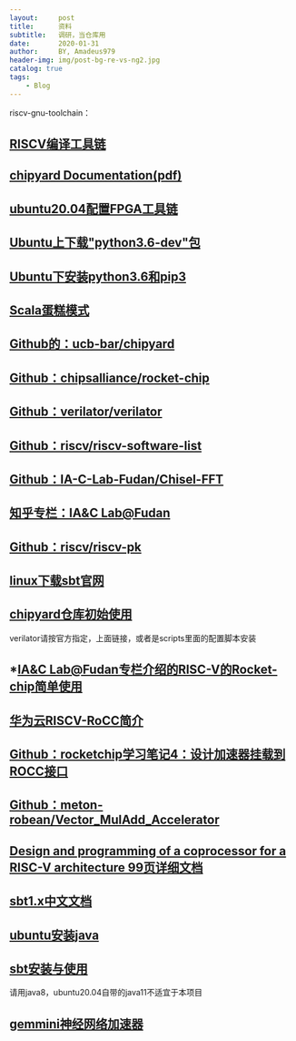 ```yaml
---
layout:     post
title:      资料
subtitle:   调研，当仓库用
date:       2020-01-31
author:     BY, Amadeus979
header-img: img/post-bg-re-vs-ng2.jpg
catalog: true
tags:
    - Blog
---
```


riscv-gnu-toolchain：

## [RISCV编译工具链](https://github.com/riscv/riscv-gnu-toolchain)

## [chipyard Documentation(pdf)](https://readthedocs.org/projects/chipyard/downloads/pdf/latest/)

## [ubuntu20.04配置FPGA工具链](https://projectf.io/posts/fpga-dev-ubuntu-20.04/)

## [Ubuntu上下载"python3.6-dev"包](https://zoomadmin.com/HowToInstall/UbuntuPackage/python3.6-dev)

## [Ubuntu下安装python3.6和pip3](https://blog.51cto.com/14900374/2523671)

## [Scala蛋糕模式](https://medium.com/rahasak/scala-cake-pattern-e0cd894dae4e)

## [Github的：ucb-bar/chipyard](https://github.com/ucb-bar/chipyard)

## [Github：chipsalliance/rocket-chip](https://github.com/chipsalliance/rocket-chip)

## [Github：verilator/verilator](https://github.com/verilator/verilator)

## [Github：riscv/riscv-software-list](https://github.com/riscv/riscv-software-list)

## [Github：IA-C-Lab-Fudan/Chisel-FFT](https://github.com/IA-C-Lab-Fudan/Chisel-FFT)

## [知乎专栏：IA&C Lab@Fudan](https://www.zhihu.com/column/c_1236963527866175488)

## [Github：riscv/riscv-pk](https://github.com/riscv/riscv-pk)

## [linux下载sbt官网](https://www.scala-sbt.org/release/docs/Installing-sbt-on-Linux.html)

## [chipyard仓库初始使用](https://chipyard.readthedocs.io/en/latest/Chipyard-Basics/Initial-Repo-Setup.html#initial-repository-setup)

verilator请按官方指定，上面链接，或者是scripts里面的配置脚本安装

## \*[IA&C Lab@Fudan专栏介绍的RISC-V的Rocket-chip简单使用](https://zhuanlan.zhihu.com/p/140360043)

## [华为云RISCV-RoCC简介](https://www.huaweicloud.com/articles/46997010da24de92d3ef6894df7f4ff2.html)

## [Github：rocketchip学习笔记4：设计加速器挂载到ROCC接口](https://github.com/meton-robean/ResearchNote/issues/26)

## [Github：meton-robean/Vector_MulAdd_Accelerator](https://github.com/meton-robean/Vector_MulAdd_Accelerator)

## [Design and programming of a coprocessor for a RISC-V architecture 99页详细文档](https://webthesis.biblio.polito.it/6589/1/tesi.pdf)

## [sbt1.x中文文档](https://www.scala-sbt.org/1.x/docs/zh-cn/Combined+Pages.html)

## [ubuntu安装java](https://www.itcoder.tech/posts/install-java-on-ubuntu-20-04/)

## [sbt安装与使用](https://gist.github.com/ericzhong/0112853878e982b7581ca67013af607a)

请用java8，ubuntu20.04自带的java11不适宜于本项目

## [gemmini神经网络加速器](https://github.com/ucb-bar/gemmini)
